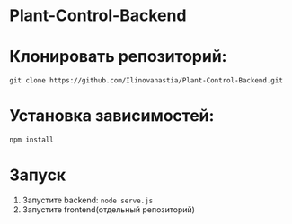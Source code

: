 # Plant-Control-Backend
# Клонировать репозиторий:
`git clone https://github.com/Ilinovanastia/Plant-Control-Backend.git`
# Установка зависимостей:
`npm install`
# Запуск
1. Запустите backend:
`node serve.js`
3. Запустите frontend(отдельный репозиторий)
